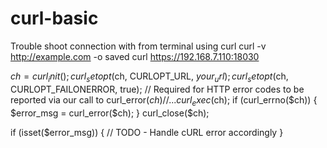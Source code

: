 # curl-basic
Trouble shoot connection with from terminal using curl
curl -v http://example.com -o saved
curl https://192.168.7.110:18030

 
$ch = curl_init();
curl_setopt($ch, CURLOPT_URL, $your_url);
curl_setopt($ch, CURLOPT_FAILONERROR, true); // Required for HTTP error codes to be reported via our call to curl_error($ch)
//...
curl_exec($ch);
if (curl_errno($ch)) {
    $error_msg = curl_error($ch);
}
curl_close($ch);

if (isset($error_msg)) {
    // TODO - Handle cURL error accordingly
}
